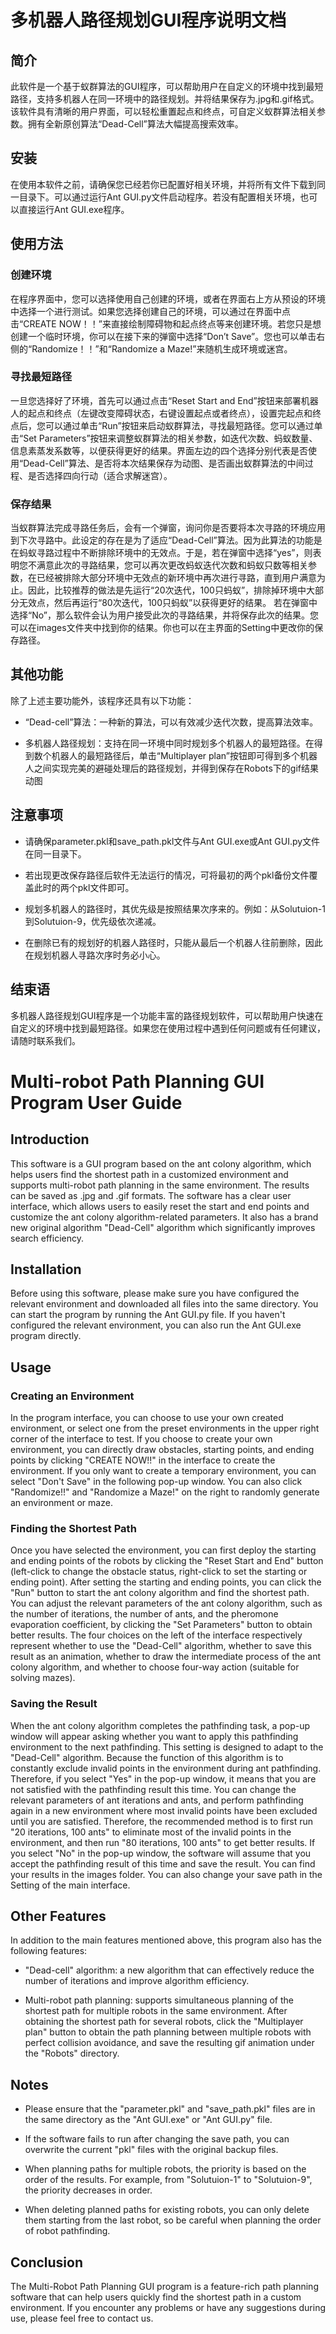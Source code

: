 
# 多机器人路径规划GUI程序说明文档

## 简介

此软件是一个基于蚁群算法的GUI程序，可以帮助用户在自定义的环境中找到最短路径，支持多机器人在同一环境中的路径规划。并将结果保存为.jpg和.gif格式。
该软件具有清晰的用户界面，可以轻松重置起点和终点，可自定义蚁群算法相关参数。拥有全新原创算法“Dead-Cell”算法大幅提高搜索效率。

## 安装

在使用本软件之前，请确保您已经若你已配置好相关环境，并将所有文件下载到同一目录下。可以通过运行Ant GUI.py文件启动程序。若没有配置相关环境，也可以直接运行Ant GUI.exe程序。

## 使用方法

### 创建环境

在程序界面中，您可以选择使用自己创建的环境，或者在界面右上方从预设的环境中选择一个进行测试。如果您选择创建自己的环境，可以通过在界面中点击“CREATE NOW！！”来直接绘制障碍物和起点终点等来创建环境。若您只是想创建一个临时环境，你可以在接下来的弹窗中选择“Don’t Save”。您也可以单击右侧的“Randomize！！”和“Randomize a Maze!”来随机生成环境或迷宫。

### 寻找最短路径

一旦您选择好了环境，首先可以通过点击“Reset Start and End”按钮来部署机器人的起点和终点（左键改变障碍状态，右键设置起点或者终点），设置完起点和终点后，您可以通过单击“Run”按钮来启动蚁群算法，寻找最短路径。您可以通过单击“Set Parameters”按钮来调整蚁群算法的相关参数，如迭代次数、蚂蚁数量、信息素蒸发系数等，以便获得更好的结果。界面左边的四个选择分别代表是否使用“Dead-Cell”算法、是否将本次结果保存为动图、是否画出蚁群算法的中间过程、是否选择四向行动（适合求解迷宫）。

### 保存结果

当蚁群算法完成寻路任务后，会有一个弹窗，询问你是否要将本次寻路的环境应用到下次寻路中。此设定的存在是为了适应“Dead-Cell”算法。因为此算法的功能是在蚂蚁寻路过程中不断排除环境中的无效点。于是，若在弹窗中选择“yes”，则表明您不满意此次的寻路结果，您可以再次更改蚂蚁迭代次数和蚂蚁只数等相关参数，在已经被排除大部分环境中无效点的新环境中再次进行寻路，直到用户满意为止。因此，比较推荐的做法是先运行“20次迭代，100只蚂蚁”，排除掉环境中大部分无效点，然后再运行“80次迭代，100只蚂蚁”以获得更好的结果。
若在弹窗中选择“No”，那么软件会认为用户接受此次的寻路结果，并将保存此次的结果。您可以在images文件夹中找到你的结果。你也可以在主界面的Setting中更改你的保存路径。

## 其他功能

除了上述主要功能外，该程序还具有以下功能：

- “Dead-cell”算法：一种新的算法，可以有效减少迭代次数，提高算法效率。

- 多机器人路径规划：支持在同一环境中同时规划多个机器人的最短路径。在得到数个机器人的最短路径后，单击“Multiplayer plan”按钮即可得到多个机器人之间实现完美的避碰处理后的路径规划，并得到保存在Robots下的gif结果动图

## 注意事项

- 请确保parameter.pkl和save_path.pkl文件与Ant GUI.exe或Ant GUI.py文件在同一目录下。

- 若出现更改保存路径后软件无法运行的情况，可将最初的两个pkl备份文件覆盖此时的两个pkl文件即可。

- 规划多机器人的路径时，其优先级是按照结果次序来的。例如：从Solutuion-1到Solutuion-9，优先级依次递减。

- 在删除已有的规划好的机器人路径时，只能从最后一个机器人往前删除，因此在规划机器人寻路次序时务必小心。


## 结束语

多机器人路径规划GUI程序是一个功能丰富的路径规划软件，可以帮助用户快速在自定义的环境中找到最短路径。如果您在使用过程中遇到任何问题或有任何建议，请随时联系我们。


# Multi-robot Path Planning GUI Program User Guide
## Introduction
This software is a GUI program based on the ant colony algorithm, which helps users find the shortest path in a customized environment and supports multi-robot path planning in the same environment. The results can be saved as .jpg and .gif formats. The software has a clear user interface, which allows users to easily reset the start and end points and customize the ant colony algorithm-related parameters. It also has a brand new original algorithm "Dead-Cell" algorithm which significantly improves search efficiency.

## Installation
Before using this software, please make sure you have configured the relevant environment and downloaded all files into the same directory. You can start the program by running the Ant GUI.py file. If you haven't configured the relevant environment, you can also run the Ant GUI.exe program directly.

## Usage
### Creating an Environment
In the program interface, you can choose to use your own created environment, or select one from the preset environments in the upper right corner of the interface to test. If you choose to create your own environment, you can directly draw obstacles, starting points, and ending points by clicking "CREATE NOW!!" in the interface to create the environment. If you only want to create a temporary environment, you can select "Don't Save" in the following pop-up window. You can also click "Randomize!!" and "Randomize a Maze!" on the right to randomly generate an environment or maze.

### Finding the Shortest Path
Once you have selected the environment, you can first deploy the starting and ending points of the robots by clicking the "Reset Start and End" button (left-click to change the obstacle status, right-click to set the starting or ending point). After setting the starting and ending points, you can click the "Run" button to start the ant colony algorithm and find the shortest path. You can adjust the relevant parameters of the ant colony algorithm, such as the number of iterations, the number of ants, and the pheromone evaporation coefficient, by clicking the "Set Parameters" button to obtain better results. The four choices on the left of the interface respectively represent whether to use the "Dead-Cell" algorithm, whether to save this result as an animation, whether to draw the intermediate process of the ant colony algorithm, and whether to choose four-way action (suitable for solving mazes).

### Saving the Result
When the ant colony algorithm completes the pathfinding task, a pop-up window will appear asking whether you want to apply this pathfinding environment to the next pathfinding. This setting is designed to adapt to the "Dead-Cell" algorithm. Because the function of this algorithm is to constantly exclude invalid points in the environment during ant pathfinding. Therefore, if you select "Yes" in the pop-up window, it means that you are not satisfied with the pathfinding result this time. You can change the relevant parameters of ant iterations and ants, and perform pathfinding again in a new environment where most invalid points have been excluded until you are satisfied. Therefore, the recommended method is to first run "20 iterations, 100 ants" to eliminate most of the invalid points in the environment, and then run "80 iterations, 100 ants" to get better results. If you select "No" in the pop-up window, the software will assume that you accept the pathfinding result of this time and save the result. You can find your results in the images folder. You can also change your save path in the Setting of the main interface.

## Other Features

In addition to the main features mentioned above, this program also has the following features:

- "Dead-cell" algorithm: a new algorithm that can effectively reduce the number of iterations and improve algorithm efficiency.

- Multi-robot path planning: supports simultaneous planning of the shortest path for multiple robots in the same environment. After obtaining the shortest path for several robots, click the "Multiplayer plan" button to obtain the path planning between multiple robots with perfect collision avoidance, and save the resulting gif animation under the "Robots" directory.

## Notes

- Please ensure that the "parameter.pkl" and "save_path.pkl" files are in the same directory as the "Ant GUI.exe" or "Ant GUI.py" file.

- If the software fails to run after changing the save path, you can overwrite the current "pkl" files with the original backup files.

- When planning paths for multiple robots, the priority is based on the order of the results. For example, from "Solutuion-1" to "Solutuion-9", the priority decreases in order.

- When deleting planned paths for existing robots, you can only delete them starting from the last robot, so be careful when planning the order of robot pathfinding.

## Conclusion

The Multi-Robot Path Planning GUI program is a feature-rich path planning software that can help users quickly find the shortest path in a custom environment. If you encounter any problems or have any suggestions during use, please feel free to contact us.

